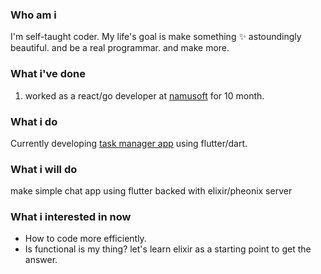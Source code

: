 ### Who am i
I'm self-taught coder. My life's goal is make something ✨ astoundingly beautiful. 
and be a real programmar. and make more.
### What i've done
1. worked as a react/go developer at [namusoft](https://www.namusoft.co.kr) for 10 month.
### What i do
Currently developing [task manager app](https://github.com/krapjost/non) using flutter/dart.
### What i will do
make simple chat app using flutter backed with elixir/pheonix server 
### What i interested in now
- How to code more efficiently.
- Is functional is my thing? let's learn elixir as a starting point to get the answer.
